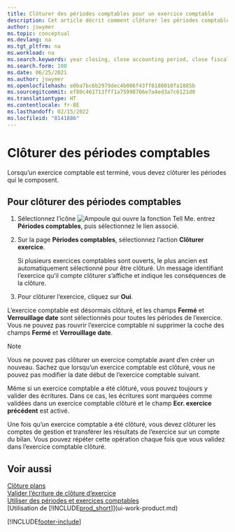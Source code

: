 ```yaml
---
title: Clôturer des périodes comptables pour un exercice comptable
description: Cet article décrit comment clôturer les périodes comptables de l’exercice comptable pour la clôture de l’exercice.
author: jswymer
ms.topic: conceptual
ms.devlang: na
ms.tgt_pltfrm: na
ms.workload: na
ms.search.keywords: year closing, close accounting period, close fiscal year, bank account detailed trial balance
ms.search.form: 100
ms.date: 06/25/2021
ms.author: jswymer
ms.openlocfilehash: e0ba7bc6b2979dec4b006f43ff8188010fa1885b
ms.sourcegitcommit: ef80c461713fff1a75998766e7a4ed3a7c6121d0
ms.translationtype: HT
ms.contentlocale: fr-BE
ms.lasthandoff: 02/15/2022
ms.locfileid: "8141886"
---
```

# <a name="close-accounting-periods"></a>Clôturer des périodes comptables

Lorsqu’un exercice comptable est terminé, vous devez clôturer les périodes qui le composent.

## <a name="to-close-accounting-periods"></a>Pour clôturer des périodes comptables

1. Sélectionnez l’icône ![Ampoule qui ouvre la fonction Tell Me.](media/ui-search/search_small.png "Dites-moi ce que vous voulez faire") entrez **Périodes comptables**, puis sélectionnez le lien associé.
2. Sur la page **Périodes comptables**, sélectionnez l’action **Clôturer exercice**.

    Si plusieurs exercices comptables sont ouverts, le plus ancien est automatiquement sélectionné pour être clôturé. Un message identifiant l’exercice qu’il compte clôturer s’affiche et indique les conséquences de la clôture.
3. Pour clôturer l’exercice, cliquez sur **Oui**.

L’exercice comptable est désormais clôturé, et les champs **Fermé** et **Verrouillage date** sont sélectionnés pour toutes les périodes de l’exercice. Vous ne pouvez pas rouvrir l’exercice comptable ni supprimer la coche des champs **Fermé** et **Verrouillage date**.

> [!NOTE]  
> Vous ne pouvez pas clôturer un exercice comptable avant d’en créer un nouveau. Sachez que lorsqu’un exercice comptable est clôturé, vous ne pouvez pas modifier la date début de l’exercice comptable suivant.

Même si un exercice comptable a été clôturé, vous pouvez toujours y valider des écritures. Dans ce cas, les écritures sont marquées comme validées dans un exercice comptable clôturé et le champ **Ecr. exercice précédent** est activé.

Une fois qu’un exercice comptable a été clôturé, vous devez clôturer les comptes de gestion et transférer les résultats de l’exercice sur un compte du bilan. Vous pouvez répéter cette opération chaque fois que vous validez dans l’exercice comptable clôturé.

## <a name="see-also"></a>Voir aussi

[Clôture plans](year-close-books.md)  
[Valider l’écriture de clôture d’exercice](year-how-post-year-end-close-entry.md)  
[Utiliser des périodes et exercices comptables](finance-accounting-periods-and-fiscal-years.md)  
[Utilisation de [!INCLUDE[prod_short](includes/prod_short.md)]](ui-work-product.md)


[!INCLUDE[footer-include](includes/footer-banner.md)]